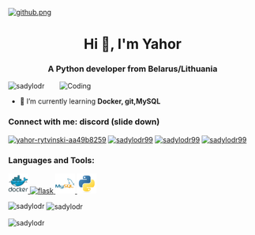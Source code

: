 [![github.png](https://i.postimg.cc/d1J1gfjM/github.png)](https://postimg.cc/4KFs9B0w)
<h1 align="center">Hi 👋, I'm Yahor</h1>
<h3 align="center">A Python developer from Belarus/Lithuania</h3>

<img align="right" alt="Coding" width="400" src="https://media3.giphy.com/media/EmT1YxF8CDuzTu7ffQ/giphy.gif?cid=ecf05e47qc59mdr5olbwxvq94puv0r12jronire9jddj6abv&ep=v1_gifs_search&rid=giphy.gif&ct=g">

<p align="left"> <img src="https://komarev.com/ghpvc/?username=sadylodr&label=Profile%20views&color=0e75b6&style=flat" alt="sadylodr" /> </p>

- 🌱 I’m currently learning **Docker, git,MySQL**

<h3 align="left">Connect with me: discord (slide down)</h3>
<p align="left">
<a href="https://linkedin.com/in/yahor-rytvinski-aa49b8259" target="blank"><img align="center" src="https://raw.githubusercontent.com/rahuldkjain/github-profile-readme-generator/master/src/images/icons/Social/linked-in-alt.svg" alt="yahor-rytvinski-aa49b8259" height="30" width="40" /></a>
<a href="https://instagram.com/sadylodr99" target="blank"><img align="center" src="https://raw.githubusercontent.com/rahuldkjain/github-profile-readme-generator/master/src/images/icons/Social/instagram.svg" alt="sadylodr99" height="30" width="40" /></a>
<a href="https://www.leetcode.com/sadylodr99" target="blank"><img align="center" src="https://raw.githubusercontent.com/rahuldkjain/github-profile-readme-generator/master/src/images/icons/Social/leet-code.svg" alt="sadylodr99" height="30" width="40" /></a>
<a href="https://discord.gg/sadylodr99" target="blank"><img align="center" src="https://raw.githubusercontent.com/rahuldkjain/github-profile-readme-generator/master/src/images/icons/Social/discord.svg" alt="sadylodr99" height="30" width="40" /></a>
</p>

<h3 align="left">Languages and Tools:</h3>
<p align="left"> <a href="https://www.docker.com/" target="_blank" rel="noreferrer"> <img src="https://raw.githubusercontent.com/devicons/devicon/master/icons/docker/docker-original-wordmark.svg" alt="docker" width="40" height="40"/> </a> <a href="https://flask.palletsprojects.com/" target="_blank" rel="noreferrer"> <img src="https://www.vectorlogo.zone/logos/pocoo_flask/pocoo_flask-icon.svg" alt="flask" width="40" height="40"/> </a> <a href="https://www.mysql.com/" target="_blank" rel="noreferrer"> <img src="https://raw.githubusercontent.com/devicons/devicon/master/icons/mysql/mysql-original-wordmark.svg" alt="mysql" width="40" height="40"/> </a> <a href="https://www.python.org" target="_blank" rel="noreferrer"> <img src="https://raw.githubusercontent.com/devicons/devicon/master/icons/python/python-original.svg" alt="python" width="40" height="40"/> </a> </p>

<p><img align="left" src="https://github-readme-stats.vercel.app/api/top-langs?username=sadylodr&show_icons=true&locale=en&layout=compact" alt="sadylodr" /></p>

<p>&nbsp;<img align="center" src="https://github-readme-stats.vercel.app/api?username=sadylodr&show_icons=true&locale=en" alt="sadylodr" /></p>

<p><img align="center" src="https://github-readme-streak-stats.herokuapp.com/?user=sadylodr&" alt="sadylodr" /></p>


